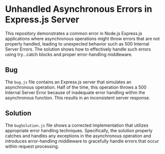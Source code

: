 # Unhandled Asynchronous Errors in Express.js Server
This repository demonstrates a common error in Node.js Express.js applications where asynchronous operations might throw errors that are not properly handled, leading to unexpected behavior such as 500 Internal Server Errors.  The solution shows how to effectively handle such errors using try...catch blocks and proper error-handling middleware.
## Bug
The `bug.js` file contains an Express.js server that simulates an asynchronous operation.  Half of the time, this operation throws a 500 Internal Server Error because of inadequate error handling within the asynchronous function.  This results in an inconsistent server response.
## Solution
The `bugSolution.js` file shows a corrected implementation that utilizes appropriate error handling techniques. Specifically, the solution properly catches and handles any exceptions in the asynchronous operation and introduces error-handling middleware to gracefully handle errors that occur within request processing.